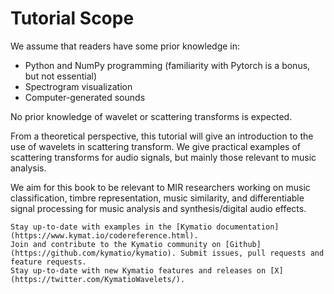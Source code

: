 # Tutorial Scope

We assume that readers have some prior knowledge in: 

- Python and NumPy programming (familiarity with Pytorch is a bonus, but not essential)
- Spectrogram visualization
- Computer-generated sounds

No prior knowledge of wavelet or scattering transforms is expected.

From a theoretical perspective, this tutorial will give an introduction to the use of wavelets in scattering transform.
We give practical examples of scattering transforms for audio signals, but mainly those relevant to music analysis.

We aim for this book to be relevant to MIR researchers working on music classification, timbre representation, music similarity, and differentiable signal processing for music analysis and synthesis/digital audio effects.

```{tip}
Stay up-to-date with examples in the [Kymatio documentation](https://www.kymat.io/codereference.html).
Join and contribute to the Kymatio community on [Github](https://github.com/kymatio/kymatio). Submit issues, pull requests and feature requests.
Stay up-to-date with new Kymatio features and releases on [X](https://twitter.com/KymatioWavelets/).
```
